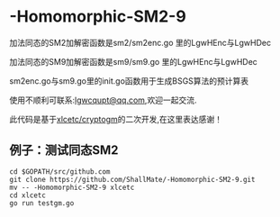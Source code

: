 # -Homomorphic-SM2-9

加法同态的SM2加解密函数是sm2/sm2enc.go 里的LgwHEnc与LgwHDec


加法同态的SM9加解密函数是sm9/sm9.go 里的LgwHEnc与LgwHDec


sm2enc.go与sm9.go里的init.go函数用于生成BSGS算法的预计算表


使用不顺利可联系:lgwcqupt@qq.com,欢迎一起交流.


此代码是基于[xlcetc/cryptogm](https://github.com/xlcetc/cryptogm)的二次开发,在这里表达感谢！

## 例子：测试同态SM2
```
cd $GOPATH/src/github.com
git clone https://github.com/ShallMate/-Homomorphic-SM2-9.git
mv -- -Homomorphic-SM2-9 xlcetc
cd xlcetc
go run testgm.go
```